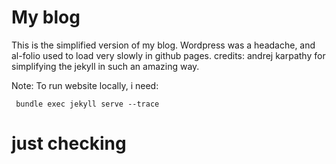 # My blog


This is the simplified version of my blog. Wordpress was a headache, and al-folio used to load very slowly in github pages. 
credits: andrej karpathy for simplifying the jekyll in such an amazing way. 
 
Note:
To run website locally, i need:
```
 bundle exec jekyll serve --trace
```

# just checking